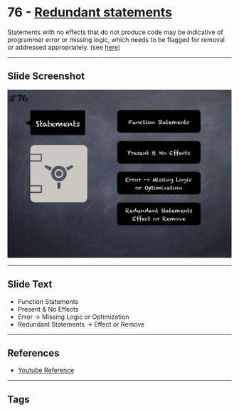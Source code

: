# 76 - [Redundant statements](Redundant%20statements.md)
Statements with no effects that do not produce code may be indicative of programmer error or missing logic, which needs to be flagged for removal or addressed appropriately. (see [here](https://swcregistry.io/docs/SWC-135))

___
## Slide Screenshot
![076.png](../../images/4.Pitfalls%20and%20Best%20Practices%20101/076.png)
___
## Slide Text
- Function Statements
- Present & No Effects
- Error -> Missing Logic or Optimization
- Redundant Statements -> Effect or Remove
___
## References
- [Youtube Reference](https://youtu.be/byA3MLLiKMM?t=1115)
___
## Tags